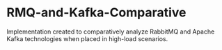 # RMQ-and-Kafka-Comparative
Implementation created to comparatively analyze RabbitMQ and Apache Kafka technologies when placed in high-load scenarios.
